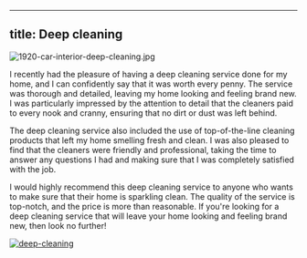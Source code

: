 ---
title: Deep cleaning
--

![1920-car-interior-deep-cleaning.jpg](/1920-car-interior-deep-cleaning.jpg)

I recently had the pleasure of having a deep cleaning service done for my home, and I can confidently say that it was worth every penny. The service was thorough and detailed, leaving my home looking and feeling brand new. I was particularly impressed by the attention to detail that the cleaners paid to every nook and cranny, ensuring that no dirt or dust was left behind.

The deep cleaning service also included the use of top-of-the-line cleaning products that left my home smelling fresh and clean. I was also pleased to find that the cleaners were friendly and professional, taking the time to answer any questions I had and making sure that I was completely satisfied with the job.

I would highly recommend this deep cleaning service to anyone who wants to make sure that their home is sparkling clean. The quality of the service is top-notch, and the price is more than reasonable. If you're looking for a deep cleaning service that will leave your home looking and feeling brand new, then look no further!

[![deep-cleaning](<https://dabuttonfactory.com/button.png?t=CHECK+SERVICE&f=Noto+Sans-Bold&ts=26&tc=fff&hp=45&vp=20&c=11&bgt=unicolored&bgc=4bd42f>)](<https://londonexpertfinder.com/link>)